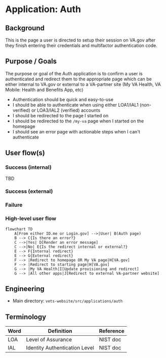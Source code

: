 # Application: Auth

## Background

This is the page a user is directed to setup their session on VA.gov after they finish entering their credentials and multifactor authentication code.


## Purpose / Goals

The purpose or goal of the Auth application is to confirm a user is authenticated and redirect them to the appropriate page which can be either internal to VA.gov or external to a VA-partner site (My VA Health, VA Mobile: Health and Benefits App, etc)

- Authentication should be quick and easy-to-use
- I should be able to authenticate when using either LOA1/IAL1 (non-verified) or LOA3/IAL2 (verified) accounts
- I should be redirected to the page I started on
- I should be redirected to the `/my-va` page when I started on the homepage
- I should see an error page with actionable steps when I can't authenticate


## User flow(s)

### Success (internal)
TBD

### Success (external)

### Failure

### High-level user flow
```mermaid
flowchart TD
    A[From either ID.me or Login.gov] -->|User| B(Auth page)
    B --> C{Is there an error?}
    C -->|Yes| D[Render an error message]
    C -->|No| E{Is the redirect internal or external?}
    E --> F{Internal redirect}
    E --> G{External redirect}
    F --> |Redirect to homepage OR My VA page|H[VA.gov]
    F --> |Redirect to starting page|H[VA.gov]
    G --> |My VA Health|I[Update provisioning and redirect]
    G --> |All other apps|J[Redirect to external VA-partner website]
```

## Engineering

- Main directory: `vets-website/src/applications/auth`

## Terminology

| **Word**    | **Definition**                                                                                                                     | **Reference** |
| ----------- | ---------------------------------------------------------------------------------------------------------------------------------- | ------------- |
| LOA         | Level of Assurance                                                                                                                 | NIST doc      |
| IAL         | Identity Authentication Level                                                                                                      | NIST doc      |

